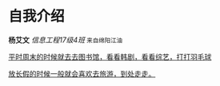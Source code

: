 # 自我介绍

**杨艾文** *信息工程17级4班*  `来自绵阳江油`

<u>平时周末的时候就去去图书馆，看看韩剧，看看综艺，打打羽毛球</u>

[放长假的时候一般就会喜欢去旅游，到处走走。]()

